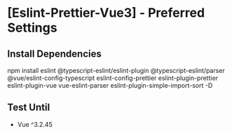 # [Eslint-Prettier-Vue3] - Preferred Settings

## Install Dependencies 

npm install eslint @typescript-eslint/eslint-plugin @typescript-eslint/parser @vue/eslint-config-typescript eslint-config-prettier eslint-plugin-prettier eslint-plugin-vue vue-eslint-parser eslint-plugin-simple-import-sort -D


## Test Until
 - Vue ^3.2.45